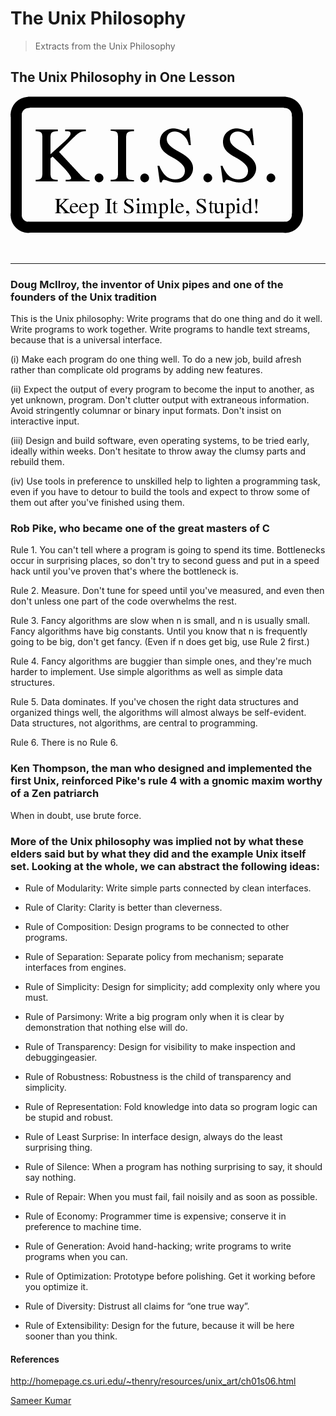 # The Unix Philosophy
> Extracts from the Unix Philosophy

## The Unix Philosophy in One Lesson
<img style="float: center;" src="https://github.com/sameerkumar18/the-unix-philosophy/blob/master/kiss.png?raw=true">

<br><hr>
### Doug McIlroy, the inventor of Unix pipes and one of the founders of the Unix tradition

This is the Unix philosophy: Write programs that do one thing and do it well. Write programs to work together. Write programs to handle text streams, because that is a universal interface.

(i) Make each program do one thing well. To do a new job, build afresh rather than complicate old programs by adding new features.

(ii) Expect the output of every program to become the input to another, as yet unknown, program. Don't clutter output with extraneous information. Avoid stringently columnar or binary input formats. Don't insist on interactive input.

(iii) Design and build software, even operating systems, to be tried early, ideally within weeks. Don't hesitate to throw away the clumsy parts and rebuild them.

(iv) Use tools in preference to unskilled help to lighten a programming task, even if you have to detour to build the tools and expect to throw some of them out after you've finished using them.


### Rob Pike, who became one of the great masters of C

Rule 1. You can't tell where a program is going to spend its time. Bottlenecks occur in surprising places, so don't try to second guess and put in a speed hack until you've proven that's where the bottleneck is.

Rule 2. Measure. Don't tune for speed until you've measured, and even then don't unless one part of the code overwhelms the rest.

Rule 3. Fancy algorithms are slow when n is small, and n is usually small. Fancy algorithms have big constants. Until you know that n is frequently going to be big, don't get fancy. (Even if n does get big, use Rule 2 first.)

Rule 4. Fancy algorithms are buggier than simple ones, and they're much harder to implement. Use simple algorithms as well as simple data structures.

Rule 5. Data dominates. If you've chosen the right data structures and organized things well, the algorithms will almost always be self-evident. Data structures, not algorithms, are central to programming.

Rule 6. There is no Rule 6.


### Ken Thompson, the man who designed and implemented the first Unix, reinforced Pike's rule 4 with a gnomic maxim worthy of a Zen patriarch

When in doubt, use brute force.


### More of the Unix philosophy was implied not by what these elders said but by what they did and the example Unix itself set. Looking at the whole, we can abstract the following ideas:

- Rule of Modularity: Write simple parts connected by clean interfaces.

- Rule of Clarity: Clarity is better than cleverness.

- Rule of Composition: Design programs to be connected to other programs.

- Rule of Separation: Separate policy from mechanism; separate interfaces from engines.

- Rule of Simplicity: Design for simplicity; add complexity only where you must.

- Rule of Parsimony: Write a big program only when it is clear by demonstration that nothing else will do.

- Rule of Transparency: Design for visibility to make inspection and debuggingeasier.

- Rule of Robustness: Robustness is the child of transparency and simplicity.

- Rule of Representation: Fold knowledge into data so program logic can be stupid and robust.

- Rule of Least Surprise: In interface design, always do the least surprising thing.

- Rule of Silence: When a program has nothing surprising to say, it should say nothing.

- Rule of Repair: When you must fail, fail noisily and as soon as possible.

- Rule of Economy: Programmer time is expensive; conserve it in preference to machine time.

- Rule of Generation: Avoid hand-hacking; write programs to write programs when you can.

- Rule of Optimization: Prototype before polishing. Get it working before you optimize it.

- Rule of Diversity: Distrust all claims for “one true way”.

- Rule of Extensibility: Design for the future, because it will be here sooner than you think.


#### References
  http://homepage.cs.uri.edu/~thenry/resources/unix_art/ch01s06.html



[Sameer Kumar](https://www.sameerkumar.website/)
